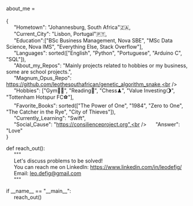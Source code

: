 about_me = <br /><br />{<br />
    &emsp;&ensp;"Hometown": "Johannesburg, South Africa"🇿🇦,<br />
    &emsp;&ensp;"Current_City": "Lisbon, Portugal"🇵🇹,<br />
    &emsp;&ensp;"Education":["BSc Business Management, Nova SBE", "MSc Data Science, Nova IMS", "Everything Else, Stack Overflow"],<br />
    &emsp;&ensp;"Languages": sorted(["English", "Python", "Portuguese", "Arduino C", "SQL"]),<br />
    &emsp;&ensp;"About_my_Repos": "Mainly projects related to hobbies or my business, some are school projects.",<br />
    &emsp;&ensp;"Magnum_Opus_Repo": https://github.com/leothesouthafrican/genetic_algorithm_snake,<br />
    &emsp;&ensp;"Hobbies": ["Gym🏋🏻", "Reading📖", "Chess♟", "Value Investing🌖", "Tottenham Hotspur FC⚽️"],<br />
    &emsp;&ensp;"Favorite_Books": sorted(["The Power of One", "1984", "Zero to One", "The Catcher in the Rye", "City of Thieves"]),<br />
    &emsp;&ensp;"Currently_Learning": "Swift",<br />
    &emsp;&ensp;"Social_Cause": "https://consilienceproject.org",<br />
    &emsp;&ensp;"Answer": "Love"<br />
}<br />

def reach_out():<br />
    &emsp;&ensp;"""<br />
    &emsp;&ensp;Let's discuss problems to be solved!<br />
    &emsp;&ensp;You can reach me on LinkedIn: https://www.linkedin.com/in/leodefig/<br />
    &emsp;&ensp;Email: leo.defig@gmail.com<br />
    &emsp;&ensp;"""<br />

if  \_\_name\_\_ == "\_\_main\_\_":<br />
		&emsp;&ensp;reach_out()<br />

